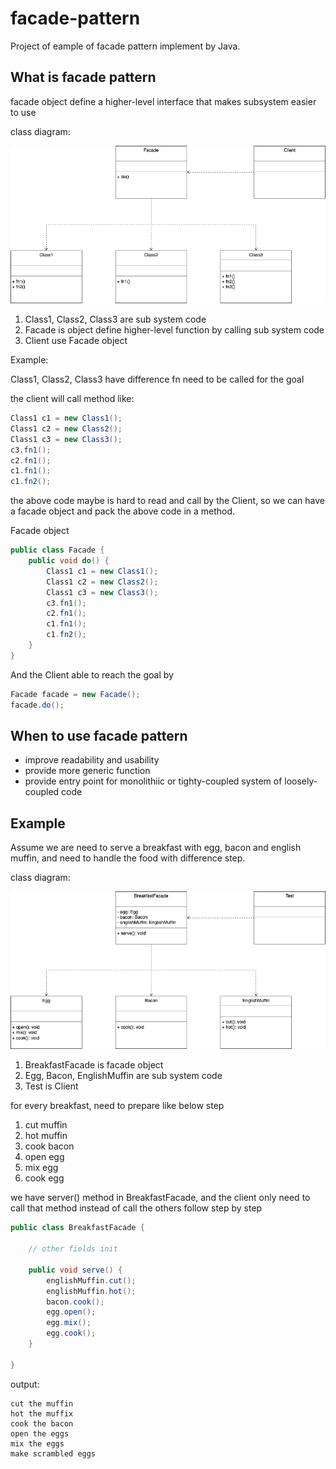 # facade-pattern
Project of eample of facade pattern implement by Java.

## What is facade pattern
facade object define a higher-level interface that makes subsystem easier to use

class diagram:

![facade pattern](https://github.com/kan01234/design-patterns/blob/master/facade-pattern/facade-pattern.png)

1. Class1, Class2, Class3 are sub system code
2. Facade is object define higher-level function by calling sub system code
3. Client use Facade object

Example:

Class1, Class2, Class3 have difference fn need to be called for the goal

the client will call method like:
```java
Class1 c1 = new Class1();
Class1 c2 = new Class2();
Class1 c3 = new Class3();
c3.fn1();
c2.fn1();
c1.fn1();
c1.fn2();
```

the above code maybe is hard to read and call by the Client, so we can have a facade object and pack the above code in a method.

Facade object
```java
public class Facade {
    public void do() {
        Class1 c1 = new Class1();
        Class1 c2 = new Class2();
        Class1 c3 = new Class3();
        c3.fn1();
        c2.fn1();
        c1.fn1();
        c1.fn2();
    }
}
```

And the Client able to reach the goal by
```java
Facade facade = new Facade();
facade.do();
```

## When to use facade pattern
- improve readability and usability
- provide more generic function
- provide entry point for monolithiic or tighty-coupled system of loosely-coupled code

## Example
Assume we are need to serve a breakfast with egg, bacon and english muffin, and need to handle the food with difference step.

class diagram:

![facade-pattern-example](https://github.com/kan01234/design-patterns/blob/master/facade-pattern/facade-pattern-example.png)

1. BreakfastFacade is facade object
2. Egg, Bacon, EnglishMuffin are sub system code
3. Test is Client

for every breakfast, need to prepare like below step
1. cut muffin
2. hot muffin
3. cook bacon
4. open egg
5. mix egg
6. cook egg

we have server() method in BreakfastFacade, and the client only need to call that method instead of call the others follow step by step
```java
public class BreakfastFacade {

    // other fields init

    public void serve() {
        englishMuffin.cut();
        englishMuffin.hot();
        bacon.cook();
        egg.open();
        egg.mix();
        egg.cook();
    }

}
```

output:
```
cut the muffin
hot the muffix
cook the bacon
open the eggs
mix the eggs
make scrambled eggs
```
